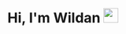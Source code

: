 # Hi, I'm Wildan <img src="https://raw.githubusercontent.com/MartinHeinz/MartinHeinz/master/wave.gif" width="30px">








